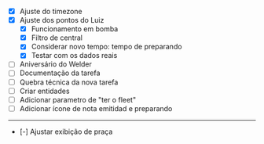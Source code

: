 - [x] Ajuste do timezone
- [x] Ajuste dos pontos do Luiz
	- [x] Funcionamento em bomba
	- [x] Filtro de central
	- [x] Considerar novo tempo: tempo de preparando
	- [x] Testar com os dados reais
- [ ] Aniversário do Welder
- [ ] Documentação da tarefa
- [ ] Quebra técnica da nova tarefa
- [ ] Criar entidades
- [ ] Adicionar parametro de "ter o fleet"
- [ ] Adicionar ícone de nota emitidad e preparando

---- 
- [-] Ajustar exibição de praça
